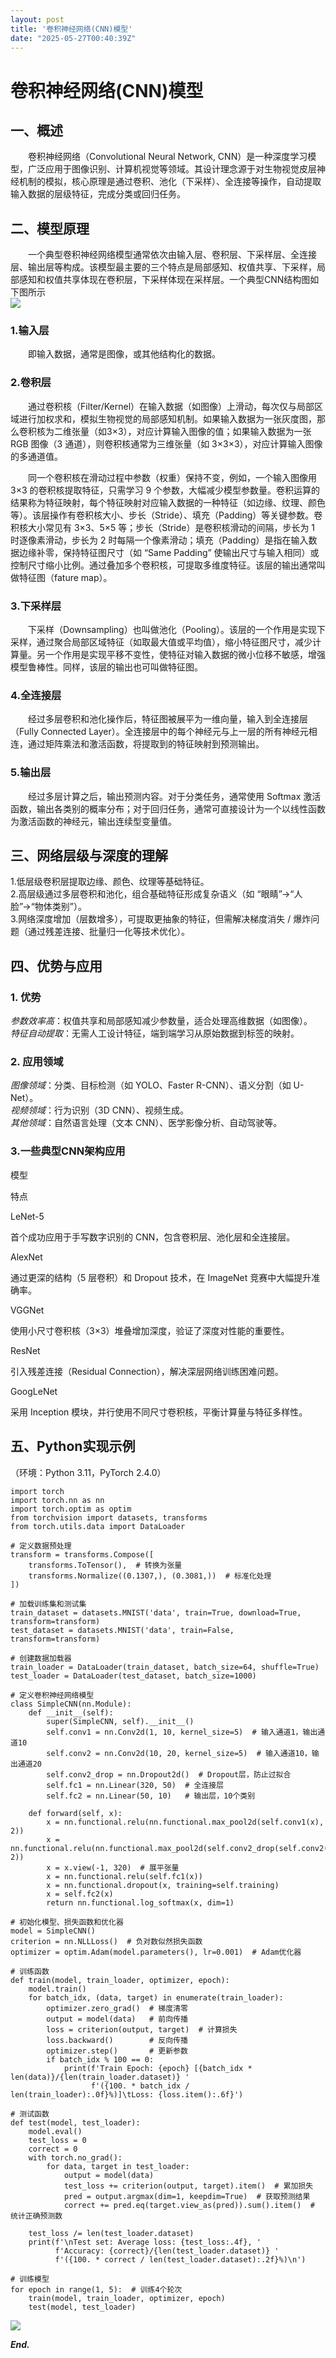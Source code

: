 ```yaml
---
layout: post
title: '卷积神经网络(CNN)模型'
date: "2025-05-27T00:40:39Z"
---
```

卷积神经网络(CNN)模型
=============

一、概述
----

  卷积神经网络（Convolutional Neural Network, CNN）是一种深度学习模型，广泛应用于图像识别、计算机视觉等领域。其设计理念源于对生物视觉皮层神经机制的模拟，核心原理是通过卷积、池化（下采样）、全连接等操作，自动提取输入数据的层级特征，完成分类或回归任务。

二、模型原理
------

  一个典型卷积神经网络模型通常依次由输入层、卷积层、下采样层、全连接层、输出层等构成。该模型最主要的三个特点是局部感知、权值共享、下采样，局部感知和权值共享体现在卷积层，下采样体现在采样层。一个典型CNN结构图如下图所示  
![](https://img2024.cnblogs.com/blog/2197714/202505/2197714-20250526133016930-221865434.jpg)

### 1.输入层

  即输入数据，通常是图像，或其他结构化的数据。

### 2.卷积层

  通过卷积核（Filter/Kernel）在输入数据（如图像）上滑动，每次仅与局部区域进行加权求和，模拟生物视觉的局部感知机制。如果输入数据为一张灰度图，那么卷积核为二维张量（如3×3），对应计算输入图像的值；如果输入数据为一张 RGB 图像（3 通道），则卷积核通常为三维张量（如 3×3×3），对应计算输入图像的多通道值。

  同一个卷积核在滑动过程中参数（权重）保持不变，例如，一个输入图像用 3×3 的卷积核提取特征，只需学习 9 个参数，大幅减少模型参数量。卷积运算的结果称为特征映射，每个特征映射对应输入数据的一种特征（如边缘、纹理、颜色等）。该层操作有卷积核大小、步长（Stride）、填充（Padding）等关键参数。卷积核大小常见有 3×3、5×5 等；步长（Stride）是卷积核滑动的间隔，步长为 1 时逐像素滑动，步长为 2 时每隔一个像素滑动；填充（Padding）是指在输入数据边缘补零，保持特征图尺寸（如 “Same Padding” 使输出尺寸与输入相同）或控制尺寸缩小比例。通过叠加多个卷积核，可提取多维度特征。该层的输出通常叫做特征图（fature map）。

### 3.下采样层

  下采样（Downsampling）也叫做池化（Pooling）。该层的一个作用是实现下采样，通过聚合局部区域特征（如取最大值或平均值），缩小特征图尺寸，减少计算量。另一个作用是实现平移不变性，使特征对输入数据的微小位移不敏感，增强模型鲁棒性。同样，该层的输出也可叫做特征图。

### 4.全连接层

  经过多层卷积和池化操作后，特征图被展平为一维向量，输入到全连接层（Fully Connected Layer）。全连接层中的每个神经元与上一层的所有神经元相连，通过矩阵乘法和激活函数，将提取到的特征映射到预测输出。

### 5.输出层

  经过多层计算之后，输出预测内容。对于分类任务，通常使用 Softmax 激活函数，输出各类别的概率分布；对于回归任务，通常可直接设计为一个以线性函数为激活函数的神经元，输出连续型变量值。

三、网络层级与深度的理解
------------

1.低层级卷积层提取边缘、颜色、纹理等基础特征。  
2.高层级通过多层卷积和池化，组合基础特征形成复杂语义（如 “眼睛”→“人脸”→“物体类别”）。  
3.网络深度增加（层数增多），可提取更抽象的特征，但需解决梯度消失 / 爆炸问题（通过残差连接、批量归一化等技术优化）。

四、优势与应用
-------

### 1\. 优势

_参数效率高_：权值共享和局部感知减少参数量，适合处理高维数据（如图像）。  
_特征自动提取_：无需人工设计特征，端到端学习从原始数据到标签的映射。

### 2\. 应用领域

_图像领域_：分类、目标检测（如 YOLO、Faster R-CNN）、语义分割（如 U-Net）。  
_视频领域_：行为识别（3D CNN）、视频生成。  
_其他领域_：自然语言处理（文本 CNN）、医学影像分析、自动驾驶等。

### 3.一些典型CNN架构应用

模型

特点

LeNet-5

首个成功应用于手写数字识别的 CNN，包含卷积层、池化层和全连接层。

AlexNet

通过更深的结构（5 层卷积）和 Dropout 技术，在 ImageNet 竞赛中大幅提升准确率。

VGGNet

使用小尺寸卷积核（3×3）堆叠增加深度，验证了深度对性能的重要性。

ResNet

引入残差连接（Residual Connection），解决深层网络训练困难问题。

GoogLeNet

采用 Inception 模块，并行使用不同尺寸卷积核，平衡计算量与特征多样性。

五、Python实现示例
------------

（环境：Python 3.11，PyTorch 2.4.0）

    import torch
    import torch.nn as nn
    import torch.optim as optim
    from torchvision import datasets, transforms
    from torch.utils.data import DataLoader
    
    # 定义数据预处理
    transform = transforms.Compose([
        transforms.ToTensor(),  # 转换为张量
        transforms.Normalize((0.1307,), (0.3081,))  # 标准化处理
    ])
    
    # 加载训练集和测试集
    train_dataset = datasets.MNIST('data', train=True, download=True, transform=transform)
    test_dataset = datasets.MNIST('data', train=False, transform=transform)
    
    # 创建数据加载器
    train_loader = DataLoader(train_dataset, batch_size=64, shuffle=True)
    test_loader = DataLoader(test_dataset, batch_size=1000)
    
    # 定义卷积神经网络模型
    class SimpleCNN(nn.Module):
        def __init__(self):
            super(SimpleCNN, self).__init__()
            self.conv1 = nn.Conv2d(1, 10, kernel_size=5)  # 输入通道1，输出通道10
            self.conv2 = nn.Conv2d(10, 20, kernel_size=5)  # 输入通道10，输出通道20
            self.conv2_drop = nn.Dropout2d()  # Dropout层，防止过拟合
            self.fc1 = nn.Linear(320, 50)  # 全连接层
            self.fc2 = nn.Linear(50, 10)   # 输出层，10个类别
    
        def forward(self, x):
            x = nn.functional.relu(nn.functional.max_pool2d(self.conv1(x), 2))
            x = nn.functional.relu(nn.functional.max_pool2d(self.conv2_drop(self.conv2(x)), 2))
            x = x.view(-1, 320)  # 展平张量
            x = nn.functional.relu(self.fc1(x))
            x = nn.functional.dropout(x, training=self.training)
            x = self.fc2(x)
            return nn.functional.log_softmax(x, dim=1)
    
    # 初始化模型、损失函数和优化器
    model = SimpleCNN()
    criterion = nn.NLLLoss()  # 负对数似然损失函数
    optimizer = optim.Adam(model.parameters(), lr=0.001)  # Adam优化器
    
    # 训练函数
    def train(model, train_loader, optimizer, epoch):
        model.train()
        for batch_idx, (data, target) in enumerate(train_loader):
            optimizer.zero_grad()  # 梯度清零
            output = model(data)   # 前向传播
            loss = criterion(output, target)  # 计算损失
            loss.backward()        # 反向传播
            optimizer.step()       # 更新参数
            if batch_idx % 100 == 0:
                print(f'Train Epoch: {epoch} [{batch_idx * len(data)}/{len(train_loader.dataset)} '
                      f'({100. * batch_idx / len(train_loader):.0f}%)]\tLoss: {loss.item():.6f}')
    
    # 测试函数
    def test(model, test_loader):
        model.eval()
        test_loss = 0
        correct = 0
        with torch.no_grad():
            for data, target in test_loader:
                output = model(data)
                test_loss += criterion(output, target).item()  # 累加损失
                pred = output.argmax(dim=1, keepdim=True)  # 获取预测结果
                correct += pred.eq(target.view_as(pred)).sum().item()  # 统计正确预测数
    
        test_loss /= len(test_loader.dataset)
        print(f'\nTest set: Average loss: {test_loss:.4f}, '
              f'Accuracy: {correct}/{len(test_loader.dataset)} '
              f'({100. * correct / len(test_loader.dataset):.2f}%)\n')
    
    # 训练模型
    for epoch in range(1, 5):  # 训练4个轮次
        train(model, train_loader, optimizer, epoch)
        test(model, test_loader)
    
    
    

![](https://img2024.cnblogs.com/blog/2197714/202505/2197714-20250526133114491-1503904819.png)

  
  

_**End.**_